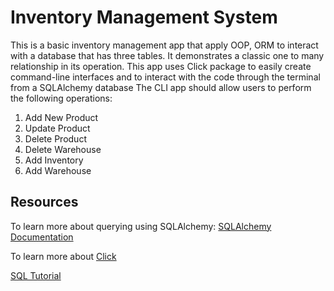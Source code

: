 
# Inventory Management System



This is a basic inventory management app that apply OOP, ORM to interact with a database that has three tables. It demonstrates a classic one to many relationship in its operation. This app uses Click package to easily create command-line interfaces and to interact with the code through the terminal from a SQLAlchemy database
The CLI app should allow users to perform the following operations:

1. Add New Product
2. Update Product
3. Delete Product
4. Delete Warehouse
5. Add Inventory
6. Add Warehouse


## Resources

To learn more about querying using SQLAlchemy: [SQLAlchemy Documentation](https://www.sqlalchemy.org/)

To learn more about [Click](https://click.palletsprojects.com/en/8.1.x/)

[SQL Tutorial](https://www.w3schools.com/sql/)
